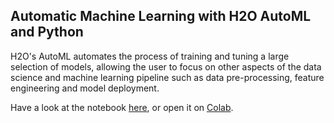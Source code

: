 ## Automatic Machine Learning with H2O AutoML and Python

H2O's AutoML automates the process of training and tuning a large selection of models, allowing the user to focus on other aspects of the data science and machine learning pipeline such as data pre-processing, feature engineering and model deployment.

Have a look at the notebook [here](h2o-automl.ipynb), or open it on [Colab](https://drive.google.com/file/d/11dMGI0JXN-coiov0HQWY0dcjIwCOeCxz/view?usp=sharing).